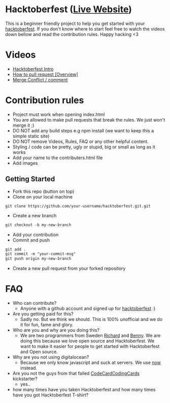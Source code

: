 # Hacktoberfest ([Live Website](https://hacktoberfest.lingonsaft.com/))

This is a beginner friendly project to help you get started with your [hacktoberfest](https://hacktoberfest.digitalocean.com/). If you don't know where to start feel free to watch the videos down bellow and read the contribution rules. Happy hacking <3

# Videos

- [Hacktoberfest Intro](https://youtu.be/OsAFX_ZbgaE)
- [How to pull request [Overview]](https://youtu.be/DIj2q02gvKs)
- [Merge Conflict / comment](https://youtu.be/zOx5PJTY8CI)

# Contribution rules

- Project must work when opening index.html
- You are allowed to make pull requests that break the rules. We just won't merge it ;)
- DO NOT add any build steps e.g npm install (we want to keep this a simple static site)
- DO NOT remove Videos, Rules, FAQ or any other helpful content.
- Styling / code can be pretty, ugly or stupid, big or small as long as it works
- Add your name to the contributers.html file
- Add images 

## Getting Started

- Fork this repo (button on top)
- Clone on your local machine

```terminal
git clone https://github.com/your-username/hacktoberfest.git.git
```

- Create a new branch

```markdown
git checkout -b my-new-branch
```
- Add your contribution
- Commit and push

```markdown
git add .
git commit -m "your-commit-msg"
git push origin my-new-branch
```

- Create a new pull request from your forked repository

# FAQ

- Who can contribute?
  - Anyone with a github account and signed up for [hacktoberfest](https://hacktoberfest.digitalocean.com/) :)
- Are you getting paid for this?
  - Sadly no. But we think we should. This is 100% unofficial and we do it for fun, fame and glory.
- Who are you and why are you doing this?
  - We are two programmers from Sweden [Richard](https://github.com/richie-south)
  and [Benny](https://github.com/BennyCarlsson). We are doing this because we love open
  source and Hacktoberfest. We want to make it easier for people to get started with Hacktoberfest and Open source.
- Why are you not using digitalocean?
  - Because we only know javascript and suck at servers. We use [now](https://zeit.co/now) instead.
- Are you not the guys from that failed [CodeCardCodingCards](https://www.kickstarter.com/projects/lingonsaft/codecardcodingcards) kickstarter?
  - yes..
- how many times have you taken Hacktoberfest and how many times have you got Hacktoberfest T-shirt?
